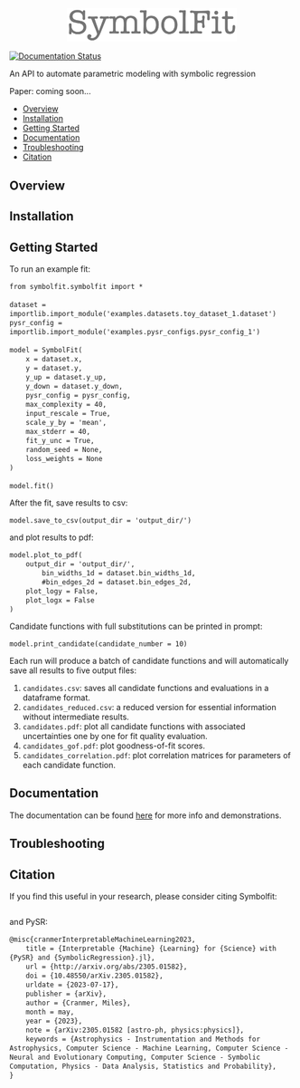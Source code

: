 <p align="center">
  <img src="https://github.com/hftsoi/symbolfit/blob/main/docs/logo.png" width="300"/>
</p>

[![Documentation Status](https://readthedocs.org/projects/symbolfit/badge/?version=latest)](https://symbolfit.readthedocs.io/?badge=latest)

An API to automate parametric modeling with symbolic regression

Paper: coming soon...

- [Overview](#overview)
- [Installation](#installation)
- [Getting Started](#getting-started)
- [Documentation](#documentation)
- [Troubleshooting](#troubleshooting)
- [Citation](#citation)

## Overview


## Installation


## Getting Started
To run an example fit:
```
from symbolfit.symbolfit import *

dataset = importlib.import_module('examples.datasets.toy_dataset_1.dataset')
pysr_config = importlib.import_module('examples.pysr_configs.pysr_config_1')

model = SymbolFit(
	x = dataset.x,
	y = dataset.y,
	y_up = dataset.y_up,
	y_down = dataset.y_down,
	pysr_config = pysr_config,
	max_complexity = 40,
	input_rescale = True,
	scale_y_by = 'mean',
	max_stderr = 40,
	fit_y_unc = True,
	random_seed = None,
	loss_weights = None
)

model.fit()
```
After the fit, save results to csv:
```
model.save_to_csv(output_dir = 'output_dir/')
```
and plot results to pdf:
```
model.plot_to_pdf(
	output_dir = 'output_dir/',
        bin_widths_1d = dataset.bin_widths_1d,
        #bin_edges_2d = dataset.bin_edges_2d,
	plot_logy = False,
	plot_logx = False
)
```
Candidate functions with full substitutions can be printed in prompt:
```
model.print_candidate(candidate_number = 10)
```

Each run will produce a batch of candidate functions and will automatically save all results to five output files:
1) ```candidates.csv```: saves all candidate functions and evaluations in a dataframe format.
2) ```candidates_reduced.csv```: a reduced version for essential information without intermediate results.
3) ```candidates.pdf```: plot all candidate functions with associated uncertainties one by one for fit quality evaluation.
4) ```candidates_gof.pdf```: plot goodness-of-fit scores.
5) ```candidates_correlation.pdf```: plot correlation matrices for parameters of each candidate function.

## Documentation
The documentation can be found [here](https://symbolfit.readthedocs.io/) for more info and demonstrations.

## Troubleshooting


## Citation
If you find this useful in your research, please consider citing Symbolfit:
```

```
and PySR:
```
@misc{cranmerInterpretableMachineLearning2023,
    title = {Interpretable {Machine} {Learning} for {Science} with {PySR} and {SymbolicRegression}.jl},
    url = {http://arxiv.org/abs/2305.01582},
    doi = {10.48550/arXiv.2305.01582},
    urldate = {2023-07-17},
    publisher = {arXiv},
    author = {Cranmer, Miles},
    month = may,
    year = {2023},
    note = {arXiv:2305.01582 [astro-ph, physics:physics]},
    keywords = {Astrophysics - Instrumentation and Methods for Astrophysics, Computer Science - Machine Learning, Computer Science - Neural and Evolutionary Computing, Computer Science - Symbolic Computation, Physics - Data Analysis, Statistics and Probability},
}
```

